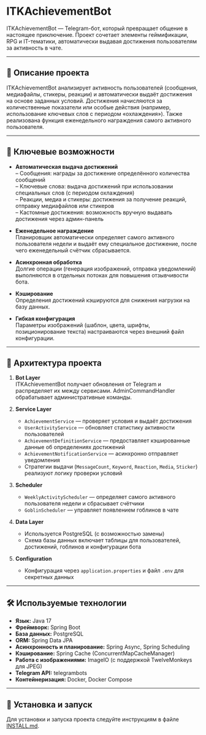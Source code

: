 
# ITKAchievementBot

ITKAchievementBot — Telegram-бот, который превращает общение в настоящее приключение.
Проект сочетает элементы геймификации, RPG и IT-тематики, автоматически выдавая
достижения пользователям за активность в чате.

---

## 📖 Описание проекта

ITKAchievementBot анализирует активность пользователей (сообщения, медиафайлы, стикеры, реакции)
и автоматически выдаёт достижения на основе заданных условий. Достижения начисляются за
количественные показатели или особые действия (например, использование ключевых слов с периодом «охлаждения»).
Также реализована функция еженедельного награждения самого активного пользователя.

---

## 🚀 Ключевые возможности

- **Автоматическая выдача достижений**  
  – Сообщения: награды за достижение определённого количества сообщений  
  – Ключевые слова: выдача достижений при использовании специальных слов (с периодом охлаждения)  
  – Реакции, медиа и стикеры: достижения за получение реакций, отправку медиафайлов или стикеров  
  – Кастомные достижения: возможность вручную выдавать достижения через админ-панель

- **Еженедельное награждение**  
  Планировщик автоматически определяет самого активного пользователя недели и выдаёт ему специальное достижение,
  после чего еженедельный счётчик сбрасывается.

- **Асинхронная обработка**  
  Долгие операции (генерация изображений, отправка уведомлений) выполняются в отдельных потоках
  для повышения отзывчивости бота.

- **Кэширование**  
  Определения достижений кэшируются для снижения нагрузки на базу данных.

- **Гибкая конфигурация**  
  Параметры изображений (шаблон, цвета, шрифты, позиционирование текста) настраиваются через внешний файл конфигурации.

---

## 🧱 Архитектура проекта

1. **Bot Layer**  
   ITKAchievementBot получает обновления от Telegram и распределяет их между сервисами.
   AdminCommandHandler обрабатывает административные команды.

2. **Service Layer**  
   - `AchievementService` — проверяет условия и выдаёт достижения  
   - `UserActivityService` — обновляет статистику активности пользователей  
   - `AchievementDefinitionService` — предоставляет кэшированные данные об определениях достижений  
   - `AchievementNotificationService` — асинхронно отправляет уведомления  
   - Стратегии выдачи (`MessageCount`, `Keyword`, `Reaction`, `Media`, `Sticker`) реализуют логику проверки условий

3. **Scheduler**  
   - `WeeklyActivityScheduler` — определяет самого активного пользователя недели и сбрасывает счётчики  
   - `GoblinScheduler` — управляет появлением гоблинов в чате

4. **Data Layer**  
   - Используется PostgreSQL (с возможностью замены)  
   - Схема базы данных включает таблицы для пользователей, достижений, гоблинов и конфигурации бота

5. **Configuration**  
   - Конфигурация через `application.properties` и файл `.env` для секретных данных

---

## 🛠️ Используемые технологии

- **Язык:** Java 17  
- **Фреймворк:** Spring Boot  
- **База данных:** PostgreSQL  
- **ORM:** Spring Data JPA  
- **Асинхронность и планирование:** Spring Async, Spring Scheduling  
- **Кэширование:** Spring Cache (ConcurrentMapCacheManager)  
- **Работа с изображениями:** ImageIO (с поддержкой TwelveMonkeys для JPEG)  
- **Telegram API:** telegrambots  
- **Контейнеризация:** Docker, Docker Compose

---

## 📂 Установка и запуск

Для установки и запуска проекта следуйте инструкциям в файле [INSTALL.md](./INSTALL.md).